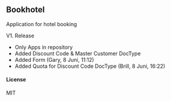 ## Bookhotel

Application for hotel booking

V1. Release
- Only Apps in repository
- Added Discount Code & Master Customer DocType
- Added Form (Gary, 8 Juni, 11:12)
- Added Quota for Discount Code DocType (Brill, 8 Juni, 16:22)

#### License

MIT

